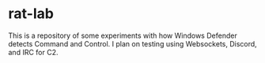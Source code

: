 # rat-lab

This is a repository of some experiments with how Windows Defender detects Command and Control. I plan on testing using Websockets, Discord, and IRC for C2.

